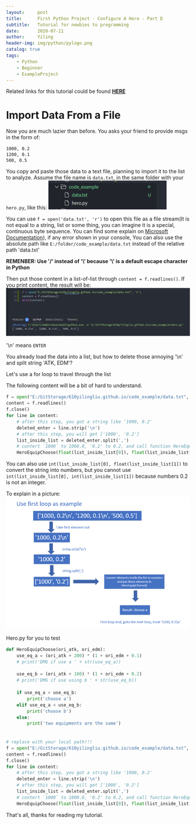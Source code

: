 ```yaml
---
layout:     post
title:      First Python Project - Configure A Hero - Part D
subtitle:   Tutorial for newbies to programming
date:       2020-07-11
author:     Yiling
header-img: img/python/pylogo.png
catalog: true
tags:
    - Python
    - Beginner
    - ExampleProject
---
```


Related links for this tutorial could be found **[HERE](https://610yilingliu.github.io/2020/06/23/PyForBeginners/)**

# Import Data From a File

Now you are much lazier than before. You asks your friend to provide msgs in the form of:

```
1000, 0.2
1200, 0.1
500, 0.5
```

You copy and paste those data to a text file, planning to import it to the list to analyze. Assume the file name is `data.txt`, in the same folder with your `hero.py`, like this:
![](\img\python\path1.png)

You can use `f = open('data.txt', 'r')` to open this file as a file stream(It is not equal to a string, list or some thing, you can imagine it is a special, continuous byte sequence. You can find some explain on [Microsoft Documentation](https://docs.microsoft.com/en-us/windows/win32/fileio/file-streams)), if any error shown in your console, You can also use the absolute path like `E:/folder/code_example/data.txt` instead of the relative path 'data.txt'

**REMENBER: Use '/' instead of '\\' because '\\' is a default escape character in Python**

Then put those content in a list-of-list through `content = f.readlines()`. If you print content, the result will be:
![](\img\python\hero10.png)

'\\n' means `ENTER`

You already load the data into a list, but how to delete those annoying '\\n' and split string 'ATK, EDM'?

Let's use a for loop to travel through the list

The following content will be a bit of hard to understand.

```python
f = open("E:/GitStorage/610yilingliu.github.io/code_example/data.txt", 'r')
content = f.readlines()
f.close()
for line in content:
    # after this step, you got a string like '1000, 0.2'
    deleted_enter = line.strip('\n')
    # after this step, you will get ['1000', '0.2']
    list_inside_list = deleted_enter.split(',')
    # contert `1000` to 1000.0, '0.2' to 0.2, and call function HeroEquipChoose()
    HeroEquipChoose(float(list_inside_list[0]), float(list_inside_list[1]))
```

You can also use `int(list_inside_list[0], float(list_inside_list[1])` to convert the string into numbers, but you cannot use `int(list_inside_list[0], int(list_inside_list[1])` because numbers 0.2 is not an integer.

To explain in a picture:
![](\img\python\hero11.png)

Hero.py for you to test

```python
def HeroEquipChoose(ori_atk, ori_edm):
    use_eq_a = (ori_atk + 200) * (1 + ori_edm + 0.1)
    # print('DMG if use a ' + str(use_eq_a))

    use_eq_b = (ori_atk + 100) * (1 + ori_edm + 0.2)
    # print('DMG if use using b ' + str(use_eq_b))

    if use_eq_a > use_eq_b:
        print('choose a')
    elif use_eq_a < use_eq_b:
        print('choose b')
    else:
        print('two equipments are the same')


# replace with your local path!!!
f = open("E:/GitStorage/610yilingliu.github.io/code_example/data.txt", 'r')
content = f.readlines()
f.close()
for line in content:
    # after this step, you got a string like '1000, 0.2'
    deleted_enter = line.strip('\n')
    # after this step, you will get ['1000', '0.2']
    list_inside_list = deleted_enter.split(',')
    # contert `1000` to 1000.0, '0.2' to 0.2, and call function HeroEquipChoose()
    HeroEquipChoose(float(list_inside_list[0]), float(list_inside_list[1]))
```

That's all, thanks for reading my tutorial.